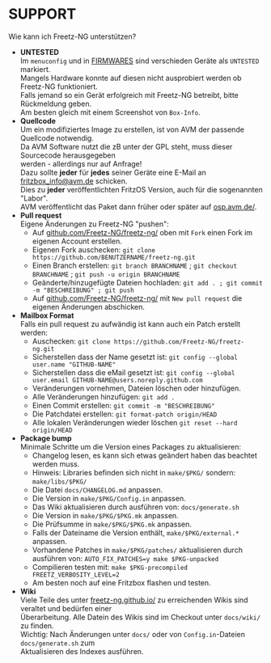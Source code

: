 # SUPPORT
Wie kann ich Freetz-NG unterstützen?

 * **UNTESTED**<br>
   Im ```menuconfig``` und in [FIRMWARES](FIRMWARES.md) sind verschieden Geräte als ```UNTESTED``` markiert.<br>
   Mangels Hardware konnte auf diesen nicht ausprobiert werden ob Freetz-NG funktioniert.<br>
   Falls jemand so ein Gerät erfolgreich mit Freetz-NG betreibt, bitte Rückmeldung geben.<br>
   Am besten gleich mit einem Screenshot von ```Box-Info```.<br>
 * **Quellcode**<br>
   Um ein modifiziertes Image zu erstellen, ist von AVM der passende Quellcode notwendig.<br>
   Da AVM Software nutzt die zB unter der GPL steht, muss dieser Sourcecode herausgegeben<br>
   werden - allerdings nur auf Anfrage!<br>
   Dazu sollte **jeder** für **jedes** seiner Geräte eine E-Mail an [fritzbox_info@avm.de](mailto:fritzbox_info@avm.de) schicken.<br>
   Dies zu **jeder** veröffentlichten FritzOS Version, auch für die sogenannten "Labor".<br>
   AVM veröffentlicht das Paket dann früher oder später auf [osp.avm.de/](https://osp.avm.de/).<br>
 * **Pull request**<br>
   Eigene Änderungen zu Freetz-NG "pushen":
    - Auf [github.com/Freetz-NG/freetz-ng/](https://github.com/Freetz-NG/freetz-ng/) oben mit ```Fork``` einen Fork im eigenen Account erstellen.
	- Eigenen Fork auschecken: ```git clone https://github.com/BENUTZERNAME/freetz-ng.git```
	- Einen Branch erstellen: ```git branch BRANCHNAME``` ; ```git checkout BRANCHNAME``` ; ```git push -u origin BRANCHNAME```
	- Geänderte/hinzugefügte Dateien hochladen: ```git add . ; git commit -m "BESCHREIBUNG" ; git push```
    - Auf [github.com/Freetz-NG/freetz-ng/](https://github.com/Freetz-NG/freetz-ng/) mit ```New pull request``` die eigenen Änderungen abschicken.
 * **Mailbox Format**<br>
   Falls ein pull request zu aufwändig ist kann auch ein Patch erstellt werden:
	- Auschecken: `git clone https://github.com/Freetz-NG/freetz-ng.git`
    - Sicherstellen dass der Name gesetzt ist: `git config --global user.name "GITHUB-NAME"`
    - Sicherstellen dass die eMail gesetzt ist: `git config --global user.email GITHUB-NAME@users.noreply.github.com`
	- Veränderungen vornehmen, Dateien löschen oder hinzufügen.
	- Alle Veränderungen hinzufügen: `git add .`
	- Einen Commit erstellen: `git commit -m "BESCHREIBUNG"`
	- Die Patchdatei erstellen: `git format-patch origin/HEAD`
	- Alle lokalen Veränderungen wieder löschen `git reset --hard  origin/HEAD`
 * **Package bump**<br>
    Minimale Schritte um die Version eines Packages zu aktualisieren:
	 - Changelog lesen, es kann sich etwas geändert haben das beachtet werden muss.
	 - Hinweis: Libraries befinden sich nicht in ```make/$PKG/``` sondern: ```make/libs/$PKG/```
	 - Die Datei ```docs/CHANGELOG.md``` anpassen.
	 - Die Version in ```make/$PKG/Config.in``` anpassen.
	 - Das Wiki aktualisieren durch ausführen von: ```docs/generate.sh```
	 - Die Version in ```make/$PKG/$PKG.mk``` anpassen.
	 - Die Prüfsumme in ```make/$PKG/$PKG.mk``` anpassen.
	 - Falls der Dateiname die Version enthält, ```make/$PKG/external.*``` anpassen.
	 - Vorhandene Patches in ```make/$PKG/patches/``` aktualisieren durch<br>
	    ausführen von: ```AUTO_FIX_PATCHES=y make $PKG-unpacked```
	 - Compilieren testen mit: ```make $PKG-precompiled FREETZ_VERBOSITY_LEVEL=2```
	 - Am besten noch auf eine Fritzbox flashen und testen.
  * **Wiki**<br>
    Viele Teile des unter [freetz-ng.github.io/](https://freetz-ng.github.io/) zu erreichenden Wikis sind veraltet und bedürfen einer<br>
	Überarbeitung. Alle Datein des Wikis sind im Checkout unter ```docs/wiki/``` zu finden.<br>
    Wichtig: Nach Änderungen unter ```docs/``` oder von ```Config.in```-Dateien ```docs/generate.sh``` zum<br>
	Aktualisieren des Indexes ausführen.<br>


